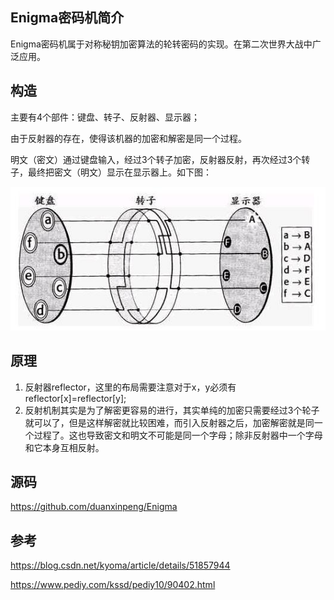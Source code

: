 ## Enigma密码机简介
Enigma密码机属于对称秘钥加密算法的轮转密码的实现。在第二次世界大战中广泛应用。
## 构造
主要有4个部件：键盘、转子、反射器、显示器；

由于反射器的存在，使得该机器的加密和解密是同一个过程。

明文（密文）通过键盘输入，经过3个转子加密，反射器反射，再次经过3个转子，最终把密文（明文）显示在显示器上。如下图：

![Enigma密码机构造图](/media/Enigma/1.jpg)

## 原理
1. 反射器reflector，这里的布局需要注意对于x，y必须有reflector[x]=reflector[y];
2. 反射机制其实是为了解密更容易的进行，其实单纯的加密只需要经过3个轮子就可以了，但是这样解密就比较困难，而引入反射器之后，加密解密就是同一个过程了。这也导致密文和明文不可能是同一个字母；除非反射器中一个字母和它本身互相反射。

## 源码
https://github.com/duanxinpeng/Enigma
## 参考
https://blog.csdn.net/kyoma/article/details/51857944

https://www.pediy.com/kssd/pediy10/90402.html